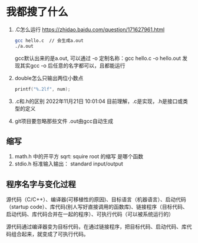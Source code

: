 # 我都搜了什么

1. .C怎么运行  <https://zhidao.baidu.com/question/171627961.html>

    ``` bash
   gcc hello.c  // 会生成a.out
   ./a.out
    ```

    gcc默认出来的是a.out, 可以通过 -o 定制名称：gcc hello.c -o hello.out
    发现其实gcc -o 后任意的名字都可以，且都能运行

2. double怎么只输出两位小数点

   ``` C
   printf("%.2lf", num);   
   ```

3. .c和.h的区别
    2022年11月21日 10:01:04 目前理解，.c是实现，.h是接口或类型的定义

4. git项目要忽略那些文件
    .out由gcc自动生成

## 缩写

1. math.h 中的开平方 sqrt: squire root 的缩写  是哪个函数
2. stdio.h 标准输入输出： standard input/output

## 程序名字与变化过程

源代码（C/C++）、编译器(可移植性的原因)、目标语言（机器语言）、启动代码（startup code）、库代码(别人写好直接调用的函数库)、链接程序（目标代码、启动代码、库代码合并在一起的程序）、可执行代码（可以被系统运行的）

源代码通过编译器变为目标代码，在通过链接程序，把目标代码、启动代码、库代码组合起来，就变成了可执行代码。